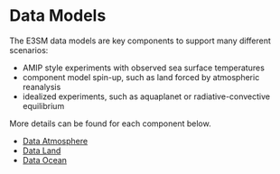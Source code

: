 # Data Models

The E3SM data models are key components to support many different scenarios:

- AMIP style experiments with observed sea surface temperatures
- component model spin-up, such as land forced by atmospheric reanalysis
- idealized experiments, such as aquaplanet or radiative-convective equilibrium

More details can be found for each component below.

- [Data Atmosphere](user-guide/data-atmos-main.md)
- [Data Land](user-guide/data-land-main.md)
- [Data Ocean](user-guide/data-ocean-main.md)
